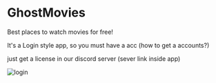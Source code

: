 # GhostMovies
Best places to watch movies for free!



It's a Login style app, so you must have a acc (how to get a accounts?)

just get a license in our discord server (sever link inside app)


![login](https://user-images.githubusercontent.com/61595428/141657236-189e57ec-74be-464c-9ad1-3cb5c3433025.png)
